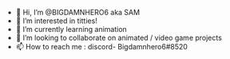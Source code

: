 - 👋 Hi, I’m @BIGDAMNHERO6 aka SAM
- 👀 I’m interested in titties! 
- 🌱 I’m currently learning animation
- 💞️ I’m looking to collaborate on animated / video game projects
- 📫 How to reach me : discord- Bigdamnhero6#8520

<!---
BIGDAMNHERO6/BIGDAMNHERO6 is a ✨ special ✨ repository because its `README.md` (this file) appears on your GitHub profile.
You can click the Preview link to take a look at your changes.
--->
